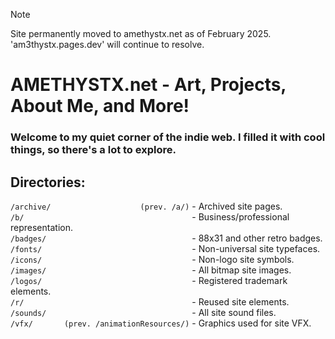 > [!NOTE]
> Site permanently moved to amethystx.net as of February 2025. <br>'am3thystx.pages.dev' will continue to resolve.

# AMETHYSTX.net - Art, Projects, About Me, and More!
### Welcome to my quiet corner of the indie web. I filled it with cool things, so there's a lot to explore.

## Directories:

`/archive/                    (prev. /a/)` - Archived site pages.
<br>
`/b/                                     ` - Business/professional representation.
<br>
`/badges/                                ` - 88x31 and other retro badges.
<br>
`/fonts/                                 ` - Non-universal site typefaces.
<br>
`/icons/                                 ` - Non-logo site symbols.
<br>
`/images/                                ` - All bitmap site images.
<br>
`/logos/                                 ` - Registered trademark elements.
<br>
`/r/                                     ` - Reused site elements.
<br>
`/sounds/                                ` - All site sound files.
<br>
`/vfx/       (prev. /animationResources/)` - Graphics used for site VFX.
